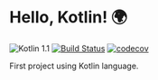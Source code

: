 # Hello, Kotlin! 🌍

![Kotlin 1.1](https://img.shields.io/badge/Kotlin-1.1-orange.svg)
[![Build Status](https://travis-ci.org/albinekcom/HelloKotlin.svg?branch=master)](https://travis-ci.org/albinekcom/HelloKotlin)
[![codecov](https://codecov.io/gh/albinekcom/HelloKotlin/branch/master/graph/badge.svg)](https://codecov.io/gh/albinekcom/HelloKotlin)

First project using Kotlin language.

